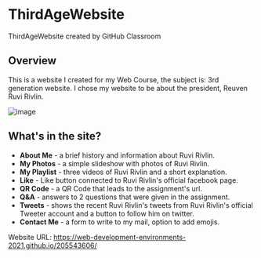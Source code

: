 # ThirdAgeWebsite
ThirdAgeWebsite created by GitHub Classroom

## Overview
This is a website I created for my Web Course, the subject is: 3rd generation website.
I chose my website to be about the president, Reuven Ruvi Rivlin.

![image](https://user-images.githubusercontent.com/62620992/113936622-b0e2af00-9800-11eb-8207-13704329db6e.png)

## What's in the site?

* **About Me** - a brief history and information about Ruvi Rivlin.
* **My Photos** - a simple slideshow with photos of Ruvi Rivlin.
* **My Playlist** - three videos of Ruvi Rivlin and a short explanation.
* **Like** - Like button connected to Ruvi Rivlin's official facebook page.
* **QR Code** - a QR Code that leads to the assignment's url.
* **Q&A** - answers to 2 questions that were given in the assignment.
* **Tweets** - shows the recent Ruvi Rivlin's tweets from Ruvi Rivlin's official Tweeter account and a button to follow him on twitter.
* **Contact Me** - a form to write to my mail, option to add emojis.

Website URL:
https://web-development-environments-2021.github.io/205543606/
